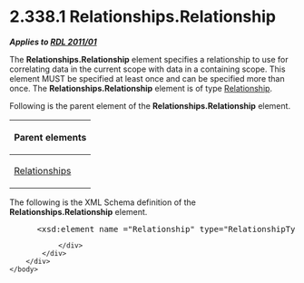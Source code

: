 <html dir="LTR" xmlns:mshelp="http://msdn.microsoft.com/mshelp" xmlns:ddue="http://ddue.schemas.microsoft.com/authoring/2003/5" xmlns:xlink="http://www.w3.org/1999/xlink" xmlns:tool="http://www.microsoft.com/tooltip">
    <head>
        <meta http-equiv="Content-Type" content="text/html; CHARSET=utf-8"></meta>
        <meta name="save" content="history"></meta>
        <title>2.338.1 Relationships.Relationship</title>
        <xml>
            <mshelp:toctitle title="2.338.1 Relationships.Relationship"></mshelp:toctitle>
            <mshelp:rltitle title="[MS-RDL]: Relationships.Relationship"></mshelp:rltitle>
            <mshelp:keyword index="A" term="f5404957-1891-42d2-8483-71d7562c412d"></mshelp:keyword>
            <mshelp:attr name="DCSext.ContentType" value="open specification"></mshelp:attr>
            <mshelp:attr name="AssetID" value="f5404957-1891-42d2-8483-71d7562c412d"></mshelp:attr>
            <mshelp:attr name="TopicType" value="kbRef"></mshelp:attr>
            <mshelp:attr name="DCSext.Title" value="[MS-RDL]: Relationships.Relationship" />
        </xml>
    </head>
    <body>
        <div id="header">
            <h1 class="heading">2.338.1 Relationships.Relationship</h1>
        </div>
        <div id="mainSection">
            <div id="mainBody">
                <div id="allHistory" class="saveHistory"></div>
                <div id="sectionSection0" class="section" name="collapseableSection">
                    

<p><b><i>Applies to </i></b><a href="bf2bab1a-b608-4bcc-b718-1cc1baa9579c.md"><b><i>RDL 2011/01</i></b></a></p>

<p>The <b>Relationships.Relationship</b> element specifies a
relationship to use for correlating data in the current scope with data in a
containing scope. This element MUST be specified at least once and can be
specified more than once. The <b>Relationships.Relationship</b> element is of
type <a href="6d1c77e5-1573-4ad6-8d2a-c507411ad94b.md">Relationship</a>.</p>

<p>Following is the parent element of the <b>Relationships.Relationship</b>
element.</p>

<table>
 <thead>
  <tr>
   <th>
   <p>Parent elements</p>
   </th>
  </tr>
 </thead>
 <tr>
  <td>
  <p><a href="24a70d99-0cff-4112-b56e-3199e943bf1d.md">Relationships</a></p>
  </td>
 </tr>
</table>

<p>The following is the XML Schema definition of the <b>Relationships.Relationship</b>
element.</p>

<dl>
<dd>
<div><pre> &lt;xsd:element name =&quot;Relationship&quot; type=&quot;RelationshipType&quot; /&gt;
</pre></div>
</dd></dl>


                </div>
            </div>
        </div>
    </body>
</html>